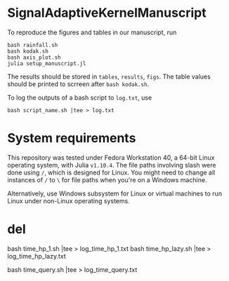 # SignalAdaptiveKernelManuscript
To reproduce the figures and tables in our manuscript, run
```
bash rainfall.sh
bash kodak.sh
bash axis_plot.sh
julia setup_manuscript.jl
```

The results should be stored in `tables`, `results`, `figs`. The table values should be printed to scrreen after `bash kodak.sh`.

To log the outputs of a bash script to `log.txt`, use 
```
bash script_name.sh |tee > log.txt
```

# System requirements
This repository was tested under Fedora Workstation 40, a 64-bit Linux operating system, with Julia `v1.10.4`. The file paths involving slash were done using `/`, which is designed for Linux. You might need to change all instances of `/` to `\` for file paths when you're on a Windows machine.

Alternatively, use Windows subsystem for Linux or virtual machines to run Linux under non-Linux operating systems.

# del

bash time_hp_1.sh |tee > log_time_hp_1.txt
bash time_hp_lazy.sh |tee > log_time_hp_lazy.txt

bash time_query.sh |tee > log_time_query.txt

